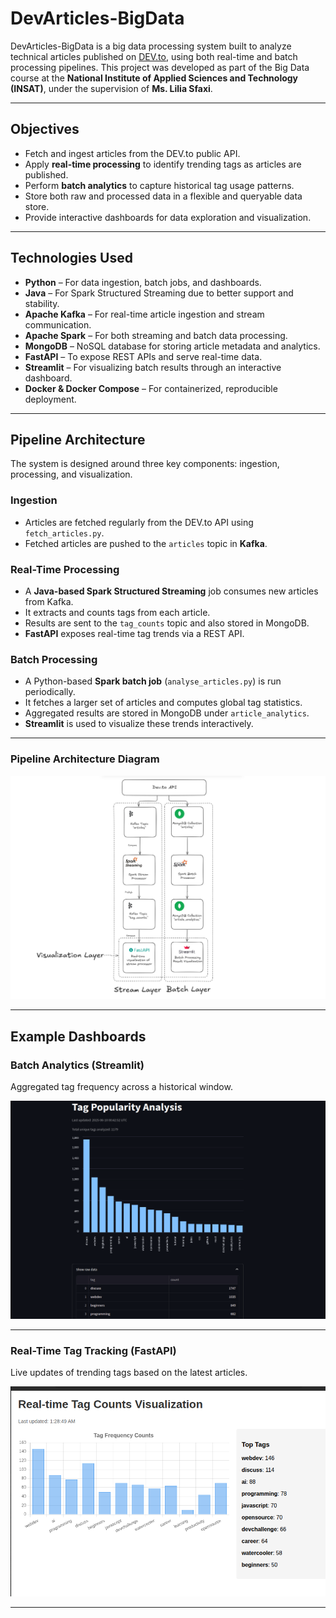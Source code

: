 # DevArticles-BigData

DevArticles-BigData is a big data processing system built to analyze technical articles published on [DEV.to](https://dev.to/), using both real-time and batch processing pipelines. This project was developed as part of the Big Data course at the **National Institute of Applied Sciences and Technology (INSAT)**, under the supervision of **Ms. Lilia Sfaxi**.

---

## Objectives

- Fetch and ingest articles from the DEV.to public API.
- Apply **real-time processing** to identify trending tags as articles are published.
- Perform **batch analytics** to capture historical tag usage patterns.
- Store both raw and processed data in a flexible and queryable data store.
- Provide interactive dashboards for data exploration and visualization.

---

## Technologies Used

- **Python** – For data ingestion, batch jobs, and dashboards.
- **Java** – For Spark Structured Streaming due to better support and stability.
- **Apache Kafka** – For real-time article ingestion and stream communication.
- **Apache Spark** – For both streaming and batch data processing.
- **MongoDB** – NoSQL database for storing article metadata and analytics.
- **FastAPI** – To expose REST APIs and serve real-time data.
- **Streamlit** – For visualizing batch results through an interactive dashboard.
- **Docker & Docker Compose** – For containerized, reproducible deployment.

---

## Pipeline Architecture

The system is designed around three key components: ingestion, processing, and visualization.

### Ingestion

- Articles are fetched regularly from the DEV.to API using `fetch_articles.py`.
- Fetched articles are pushed to the `articles` topic in **Kafka**.

### Real-Time Processing

- A **Java-based Spark Structured Streaming** job consumes new articles from Kafka.
- It extracts and counts tags from each article.
- Results are sent to the `tag_counts` topic and also stored in MongoDB.
- **FastAPI** exposes real-time tag trends via a REST API.

### Batch Processing

- A Python-based **Spark batch job** (`analyse_articles.py`) is run periodically.
- It fetches a larger set of articles and computes global tag statistics.
- Aggregated results are stored in MongoDB under `article_analytics`.
- **Streamlit** is used to visualize these trends interactively.

---

### Pipeline Architecture Diagram

![System Architecture](images/architecture.png)

---

## Example Dashboards

### Batch Analytics (Streamlit)

Aggregated tag frequency across a historical window.

![Batch Processing Dashboard](images/batch-tag-trends.png)

---

### Real-Time Tag Tracking (FastAPI)

Live updates of trending tags based on the latest articles.

![Real-Time Dashboard](images/stream-dashboard.png)

---
